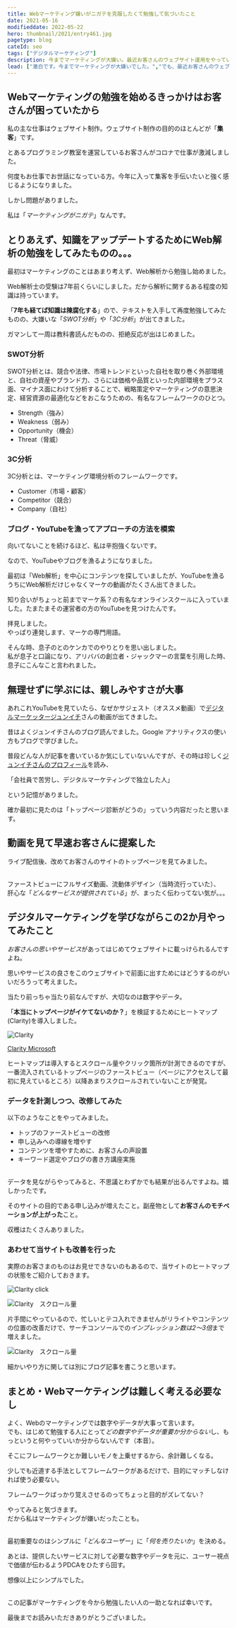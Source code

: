 ```yaml
---
title: Webマーケティング嫌いがニガテを克服したくて勉強して気づいたこと
date: 2021-05-16
modifieddate: 2022-05-22
hero: thumbnail/2021/entry461.jpg
pagetype: blog
cateId: seo
tags: ["デジタルマーケティング"]
description: 今までマーケティングが大嫌い。最近お客さんのウェブサイト運用をやっていてマーケ大事と気付かされ、勉強することを決意。具体的にやったことや結果・感想と実際に出た結果を綴ります。今から勉強しようって人はぜひ参考にしてみてください。
lead: ["激白です。今までマーケティングが大嫌いでした。","でも、最近お客さんのウェブサイト運用をやっていてマーケ大事と気付かされ、勉強することを決意。","具体的にやったことや結果・感想と実際に出た結果を綴ります。","今から勉強しようって人はぜひ参考にしてみてください。"]
---
```

## Webマーケティングの勉強を始めるきっかけはお客さんが困っていたから
私の主な仕事はウェブサイト制作。ウェブサイト制作の目的のほとんどが「**集客**」です。

とあるプログラミング教室を運営しているお客さんがコロナで仕事が激減しました。

何度もお仕事でお世話になっている方。今年に入って集客を手伝いたいと強く感じるようになりました。

<msg txt="私にはWebマーケティングの知識が必要。。。<br>Webマーケティングを勉強してもっとを助けたい！"></msg>

しかし問題がありました。

私は「*マーケティングがニガテ*」なんです。

## とりあえず、知識をアップデートするためにWeb解析の勉強をしてみたものの。。。
最初はマーケティングのことはあまり考えず、Web解析から勉強し始めました。

Web解析士の受験は7年前くらいにしました。だから解析に関するある程度の知識は持っています。

「**7年も経てば知識は陳腐化する**」ので、テキストを入手して再度勉強してみたものの、大嫌いな「*SWOT分析*」や「*3C分析*」が出てきました。

ガマンして一周は教科書読んだものの、拒絶反応が出はじめました。

<div class="box">
<h3>SWOT分析</h3>
<p>SWOT分析とは、競合や法律、市場トレンドといった自社を取り巻く外部環境と、自社の資産やブランド力、さらには価格や品質といった内部環境をプラス面、マイナス面にわけて分析することで、戦略策定やマーケティングの意思決定、経営資源の最適化などをおこなうための、有名なフレームワークのひとつ。</p>
<ul>
<li>Strength（強み）</li>
<li>Weakness（弱み）</li>
<li>Opportunity（機会）</li>
<li>Threat（脅威）</li>
</ul>
</div>
<div class="box">
<h3>3C分析</h3>
<p>3C分析とは、マーケティング環境分析のフレームワークです。</p>
<ul>
<li>Customer（市場・顧客）</li>
<li>Competitor（競合）</li>
<li>Company（自社）</li>
</ul>
</div>

### ブログ・YouTubeを漁ってアプローチの方法を模索
向いてないことを続けるほど、私は辛抱強くないです。

なので、YouTubeやブログを漁るようになりました。

最初は「Web解析」を中心にコンテンツを探していましたが、YouTubeを漁るうちにWeb解析だけじゃなくマーケの動画がたくさん出てきました。

知り合いがちょっと前までマーケ系？の有名なオンラインスクールに入っていました。たまたまその運営者の方のYouTubeを見つけたんです。

<msg txt="早く結果を出してあげたいし、この際オンラインサロンとか通って自分に投資してみようかな。。。<br>スキルや経験は価値だし。"></msg>

拝見しました。<br>やっぱり連発します、マーケの専門用語。

<msg txt="有名な人の設立したオンラインスクールで学べばそれなりにステータスが上がるかもしれないけど、生理的に無理だわ。"></msg>

そんな時、息子のとのケンカでのやりとりを思い出しました。
<br>私が息子と口論になり、アリババの創立者・ジャックマーの言葉を引用した時、息子にこんなこと言われました。

<msg txt="はぁ？？？<br>ぶっちゃけそんな世界的超有名人の言葉、まったく響かんし。<br>生きている世界が違いすぎるし、同じことできるわけないじゃん。" img="common/son.jpg" name="息子" cls="msg-baloon--right"></msg>


## 無理せずに学ぶには、親しみやすさが大事
あれこれYouTubeを見ていたら、なぜかサジェスト（オススメ動画）で[デジタルマーケッタージュンイチ](https://junichi-manga.com/)さんの動画が出てきました。

昔はよくジュンイチさんのブログ読んでました。Google アナリティクスの使い方もブログで学びました。

普段どんな人が記事を書いているか気にしていないんですが、その時は珍しく[ジュンイチさんのプロフィール](https://junichi-manga.com/profile/)を読み、

「会社員で苦労し、デジタルマーケティングで独立した人」

という記憶がありました。

<msg txt="そうだ、YouTubeライブ配信しているみたいなので今度見てみよう。"></msg>

確か最初に見たのは「トップページ診断がどうの」っていう内容だったと思います。

## 動画を見て早速お客さんに提案した
ライブ配信後、改めてお客さんのサイトのトップページを見てみました。

<br>ファーストビューにフルサイズ動画、流動体デザイン（当時流行っていた）、<br>肝心な「*どんなサービスが提供されている*」が、まったく伝わってない気が。。。

<msg txt="トップページで伝わってないのかも...。そりゃ、申し込みないよね。<br>そうだ、提案してみよう！！"></msg>

## デジタルマーケティングを学びながらこの2か月やってみたこと
*お客さんの思いやサービス*があってはじめてウェブサイトに載っけられるんですよね。

思いやサービスの良さをこのウェブサイトで前面に出すためにはどうするのがいいだろうって考えました。

当たり前っちゃ当たり前なんですが、大切なのは数字やデータ。

「**本当にトップページがイケてないのか？**」を検証するためにヒートマップ(Clarity)を導入しました。

![Clarity](./images/2021/05/entry461-1.jpg)

[Clarity Microsoft](https://clarity.microsoft.com/)

ヒートマップは導入するとスクロール量やクリック箇所が計測できるのですが、一番流入されているトップページのファーストビュー（ページにアクセスして最初に見えているところ）以降あまりスクロールされていないことが発覚。

### データを計測しつつ、改修してみた
以下のようなことをやってみました。

* トップのファーストビューの改修
* 申し込みへの導線を増やす
* コンテンツを増やすために、お客さんの声設置
* キーワード選定やブログの書き方講座実施

<br>データを見ながらやってみると、不思議とわずかでも結果が出るんですよね。嬉しかったです。

そのサイトの目的である申し込みが増えたこと。副産物として**お客さんのモチベーションが上がった**こと。

収穫はたくさんありました。

### あわせて当サイトも改善を行った

実際のお客さまのものはお見せできないのもあるので、当サイトのヒートマップの状態をご紹介しておきます。

![Clarity click](./images/2021/05/entry461-2.jpg)

![Clarity　スクロール量](./images/2021/05/entry461-3.jpg)

片手間にやっているので、忙しいとテコ入れできませんがリライトやコンテンツの位置の改善だけで、サーチコンソールでの*インプレッション数は2〜3倍*まで増えました。

![Clarity　スクロール量](./images/2021/05/entry461-4.png)

細かいやり方に関しては別にブログ記事を書こうと思います。

## まとめ・Webマーケティングは難しく考える必要なし

よく、Webのマーケティングでは数字やデータが大事って言います。
<br>でも、はじめて勉強する人にとって*どの数字やデータが重要か分からない*し、もっというと何やっていいか分からないんです（本音）。

そこにフレームワークとか難しいモノを上乗せするから、余計難しくなる。

少しでも近道する手法としてフレームワークがあるだけで、目的にマッチしなければ使う必要ない。

フレームワークばっかり覚えさせるのってちょっと目的がズレてない？

やってみると気づきます。<br>だから私はマーケティングが嫌いだったことも。

<br>最初重要なのはシンプルに「*どんなユーザー*」に「*何を売りたいか*」を決める。

あとは、提供したいサービスに対して必要な数字やデータを元に、ユーサー視点で価値が伝わるようPDCAをひたすら回す。

<msg txt="Webサイトのオーナーにもサービスを使うユーザー視点を持ってもらうことが大切。<br>サービスを選ぶのはユーザーだから。"></msg>

想像以上にシンプルでした。

<br>この記事がマーケティングを今から勉強したい人の一助となれば幸いです。

最後までお読みいただきありがとうございました。
